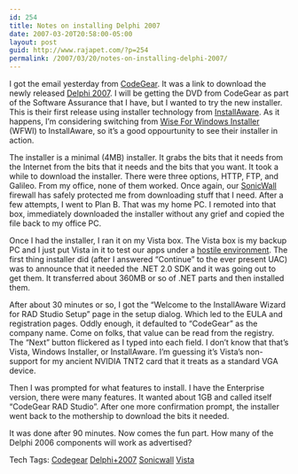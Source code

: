 ```yaml
---
id: 254
title: Notes on installing Delphi 2007
date: 2007-03-20T20:58:00-05:00
layout: post
guid: http://www.rajapet.com/?p=254
permalink: /2007/03/20/notes-on-installing-delphi-2007/
---
```

I got the email yesterday from [CodeGear](http://www.codegear.com/ "Where developers matter"). It was a link to download the newly released [Delphi 2007](http://www.codegear.com/Products/Delphi/Delphi2007forWin32/tabid/236/Default.aspx "Delphi® 2007 for Win32®"). I will be getting the DVD from CodeGear as part of the Software Assurance that I have, but I wanted to try the new installer. This is their first release using installer technology from [InstallAware](http://www.installaware.com/). As it happens, I&#8217;m considering switching from [Wise For Windows Installer](http://www.wise.com/) (WFWI) to InstallAware, so it&#8217;s a good oppourtunity to see their installer in action.

The installer is a minimal (4MB) installer. It grabs the bits that it needs from the Internet from the bits that it needs and the bits that you want. It took a while to download the installer. There were three options, HTTP, FTP, and Galileo. From my office, none of them worked. Once again, our [SonicWall](http://chris.pirillo.com/2005/01/10/sonicwall-content-filter-service/) firewall has safely protected me from downloading stuff that I need. After a few attempts, I went to Plan B. That was my home PC. I remoted into that box, immediately downloaded the installer without any grief and copied the file back to my office PC.

Once I had the installer, I ran it on my Vista box. The Vista box is my backup PC and I just put Vista in it to test our apps under a [hostile environment](http://www.geonet.org.nz/whiteisland.html). The first thing installer did (after I answered &#8220;Continue&#8221; to the ever present UAC) was to announce that it needed the .NET 2.0 SDK and it was going out to get them. It transferred about 360MB or so of .NET parts and then installed them. 

After about 30 minutes or so, I got the &#8220;Welcome to the InstallAware Wizard for RAD Studio Setup&#8221; page in the setup dialog. Which led to the EULA and registration pages. Oddly enough, it defaulted to &#8220;CodeGear&#8221; as the company name. Come on folks, that value can be read from the registry. The &#8220;Next&#8221; button flickered as I typed into each field. I don&#8217;t know that that&#8217;s Vista, Windows Installer, or InstallAware. I&#8217;m guessing it&#8217;s Vista&#8217;s non-support for my ancient NVIDIA TNT2 card that it treats as a standard VGA device.

Then I was prompted for what features to install. I have the Enterprise version, there were many features. It wanted about 1GB and called itself &#8220;CodeGear RAD Studio&#8221;. After one more confirmation prompt, the installer went back to the mothership to download the bits it needed.

It was done after 90 minutes. Now comes the fun part. How many of the Delphi 2006 components will work as advertised?

<div>
  Tech Tags: <a href="http://technorati.com/tag/Codegear" rel="tag">Codegear</a> <a href="http://technorati.com/tag/Delphi+2007" rel="tag">Delphi+2007</a> <a href="http://technorati.com/tag/Sonicwall" rel="tag">Sonicwall</a> <a href="http://technorati.com/tag/Vista" rel="tag">Vista</a>
</div>